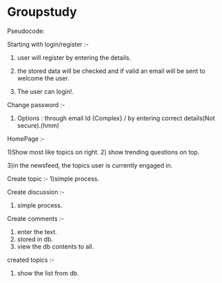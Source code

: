 # Groupstudy

Pseudocode:


Starting with login/register :-

1) user will register by entering the details.

2) the stored data will be checked and if valid an email will be sent to welcome the user.

3) The user can login!.

Change password :-

1) Options : through email Id {Complex} / by entering correct details(Not secure).(hmm)

HomePage :-

1)Show most like topics on right.
2) show trending questions on top.

3)in the newsfeed, the topics user is currently engaged in.


Create topic :-
1)simple process.

Create discussion :-
1) simple process.

Create comments :-
1) enter the text.
2) stored in db.
3) view the db contents to all.

created topics :-
1) show the list from db.
